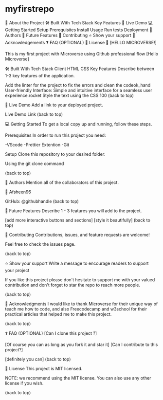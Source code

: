 # myfirstrepo

📖 About the Project
🛠 Built With
Tech Stack
Key Features
🚀 Live Demo
💻 Getting Started
Setup
Prerequisites
Install
Usage
Run tests
Deployment
👥 Authors
🔭 Future Features
🤝 Contributing
⭐️ Show your support
🙏 Acknowledgements
❓ FAQ (OPTIONAL)
📝 License
📖 [HELLO MICROVERSE!]

This is my first project with Microverse using Github professional flow [Hello Microverse]

🛠 Built With
Tech Stack
Client
HTML
CSS
Key Features
Describe between 1-3 key features of the application.

Add the linter for the project to fix the errors and clean the codeok_hand
User-friendly Interface: Simple and intuitive interface for a seamless user experience.rocket
Style the text using the CSS 100
(back to top)

🚀 Live Demo
Add a link to your deployed project.

Live Demo Link
(back to top)

💻 Getting Started
To get a local copy up and running, follow these steps.

Prerequisites
In order to run this project you need:

-VScode -Prettier Extention -Git

Setup
Clone this repository to your desired folder:

Using the git clone command

(back to top)

👥 Authors
Mention all of the collaborators of this project.

👤 Afsheen96

GitHub: @githubhandle
(back to top)

🔭 Future Features
Describe 1 - 3 features you will add to the project.

 [add more interactive buttons and sections]
 [style it beautifully]
(back to top)

🤝 Contributing
Contributions, issues, and feature requests are welcome!

Feel free to check the issues page.

(back to top)

⭐️ Show your support
Write a message to encourage readers to support your project

If you like this project please don't hesitate to support me with your valued contribution and don't forget to star the repo to reach more people.

(back to top)

🙏 Acknowledgments
I would like to thank Microverse for their unique way of teach me how to code, and also Freecodecamp and w3school for their practical articles that helped me to make this project.

(back to top)

❓ FAQ (OPTIONAL)
[Can I clone this project ?]

[Of course you can as long as you fork it and star it]
[Can I contribute to this project?]

[definitely you can]
(back to top)

📝 License
This project is MIT licensed.

NOTE: we recommend using the MIT license. You can also use any other license if you wish.

(back to top)

